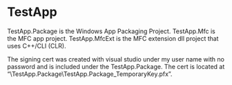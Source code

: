 # TestApp

TestApp.Package is the Windows App Packaging Project. TestApp.Mfc is the MFC app project. TestApp.MfcExt is the MFC extension dll project that uses C++/CLI (CLR).

The signing cert was created with visual studio under my user name with no password and is included under the TestApp.Package. The cert is located at “\TestApp.Package\TestApp.Package_TemporaryKey.pfx”.
